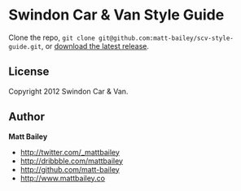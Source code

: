Swindon Car & Van Style Guide
=============================

Clone the repo, `git clone git@github.com:matt-bailey/scv-style-guide.git`, or [download the latest release](https://github.com/matt-bailey/scv-style-guide/zipball/master).


License
-------

Copyright 2012 Swindon Car & Van.


Author
------

**Matt Bailey**

+ http://twitter.com/_mattbailey
+ http://dribbble.com/mattbailey
+ http://github.com/matt-bailey
+ http://www.mattbailey.co